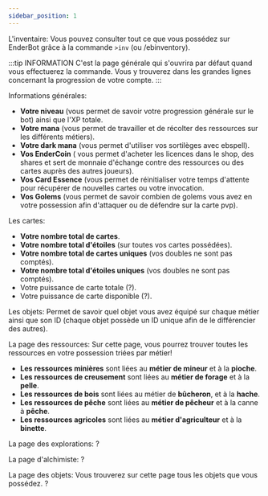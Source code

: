 ```yaml
---
sidebar_position: 1
---
```

L'inventaire:
Vous pouvez consulter tout ce que vous possédez sur EnderBot grâce à la commande `>inv` (ou /ebinventory).

:::tip INFORMATION
C'est la page générale qui s'ouvrira par défaut quand vous effectuerez la commande. Vous y trouverez dans les grandes lignes concernant la progression de votre compte.
:::

Informations générales:

- **Votre niveau** (vous permet de savoir votre progression générale sur le bot) ainsi que l'XP totale.
- **Votre mana** (vous permet de travailler et de récolter des ressources sur les différents métiers).
- **Votre dark mana** (vous permet d'utiliser vos sortilèges avec ebspell).
- **Vos EnderCoin** ( vous permet d'acheter les licences dans le shop, des shares et sert de monnaie d'échange contre des ressources ou des cartes auprès des autres joueurs).
- **Vos Card Essence** (vous permet de réinitialiser votre temps d'attente pour récupérer de nouvelles cartes ou votre invocation. 
- **Vos Golems** (vous permet de savoir combien de golems vous avez en votre possession afin d'attaquer ou de défendre sur la carte pvp).

Les cartes:
- **Votre nombre total de cartes**.
- **Votre nombre total d'étoiles** (sur toutes vos cartes possédées).
- **Votre nombre total de cartes uniques** (vos doubles ne sont pas comptés).
- **Votre nombre total d'étoiles uniques** (vos doubles ne sont pas comptés).
- Votre puissance de carte totale (?).
- Votre puissance de carte disponible (?).

Les objets:
Permet de savoir quel objet vous avez équipé sur chaque métier ainsi que son ID (chaque objet possède un ID unique afin de le différencier des autres).

La page des ressources:
Sur cette page, vous pourrez trouver toutes les ressources en votre possession triées par métier!

- **Les ressources minières** sont liées au **métier de mineur** et à la **pioche**. 
- **Les ressources de creusement** sont liées au **métier de forage** et à la **pelle**. 
- **Les ressources de bois** sont liées au métier de **bûcheron**, et à la **hache**. 
- **Les ressources de pêche** sont liées au **métier de pêcheur** et à la canne à **pêche**. 
- **Les ressources agricoles** sont liées au **métier d'agriculteur** et à la **binette**. 

La page des explorations:
?

La page d'alchimiste:
?

La page des objets:
Vous trouverez sur cette page tous les objets que vous possédez. ?